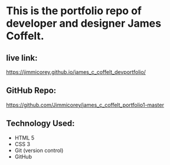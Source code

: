 # This is the portfolio repo of developer and designer James Coffelt.

## live link: 
https://jimmicorey.github.io/james_c_coffelt_devportfolio/

## GitHub Repo: 
https://github.com/Jimmicorey/james_c_coffelt_portfolio1-master

## Technology Used:
* HTML 5
* CSS 3
* Git (version control)
* GitHub 
